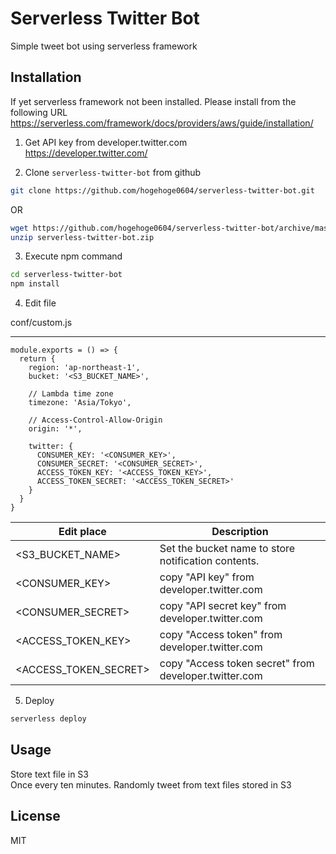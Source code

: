 # Serverless Twitter Bot

Simple tweet bot using serverless framework

## Installation
If yet serverless framework not been installed. Please install from the following URL
https://serverless.com/framework/docs/providers/aws/guide/installation/

1. Get API key from developer.twitter.com  
https://developer.twitter.com/

2. Clone `serverless-twitter-bot` from github
```bash
git clone https://github.com/hogehoge0604/serverless-twitter-bot.git
```
OR
```bash
wget https://github.com/hogehoge0604/serverless-twitter-bot/archive/master.zip -O serverless-twitter-bot.zip
unzip serverless-twitter-bot.zip
```

3. Execute npm command
```bash
cd serverless-twitter-bot
npm install
```

4. Edit file  
  
conf/custom.js
___
```
module.exports = () => {
  return {
    region: 'ap-northeast-1',
    bucket: '<S3_BUCKET_NAME>',

    // Lambda time zone
    timezone: 'Asia/Tokyo',

    // Access-Control-Allow-Origin
    origin: '*',

    twitter: {
      CONSUMER_KEY: '<CONSUMER_KEY>',
      CONSUMER_SECRET: '<CONSUMER_SECRET>',
      ACCESS_TOKEN_KEY: '<ACCESS_TOKEN_KEY>',
      ACCESS_TOKEN_SECRET: '<ACCESS_TOKEN_SECRET>'
    }
  }
}
```

| Edit place | Description |
-------------|-------------|
| <S3_BUCKET_NAME> | Set the bucket name to store notification contents. |
| <CONSUMER_KEY> | copy "API key" from developer.twitter.com |
| <CONSUMER_SECRET> | copy "API secret key" from developer.twitter.com |
| <ACCESS_TOKEN_KEY> | copy "Access token" from developer.twitter.com |
| <ACCESS_TOKEN_SECRET> | copy "Access token secret" from developer.twitter.com |

5. Deploy

```bash
serverless deploy
```

## Usage
Store text file in S3  
Once every ten minutes. Randomly tweet  from text files stored in S3 

## License
MIT
